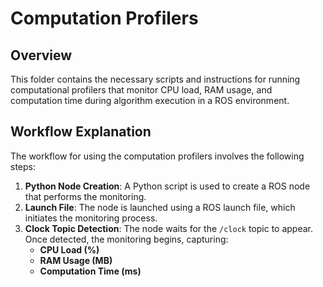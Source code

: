 # Computation Profilers

## Overview
This folder contains the necessary scripts and instructions for running computational profilers that monitor CPU load, RAM usage, and computation time during algorithm execution in a ROS environment.

## Workflow Explanation
The workflow for using the computation profilers involves the following steps:
1. **Python Node Creation**: A Python script is used to create a ROS node that performs the monitoring.
2. **Launch File**: The node is launched using a ROS launch file, which initiates the monitoring process.
3. **Clock Topic Detection**: The node waits for the `/clock` topic to appear. Once detected, the monitoring begins, capturing:
   - **CPU Load (%)**
   - **RAM Usage (MB)**
   - **Computation Time (ms)**
